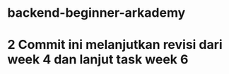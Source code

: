 # backend-beginner-arkademy

<h1>2 Commit ini melanjutkan revisi dari week 4 dan lanjut task week 6 </h1>

